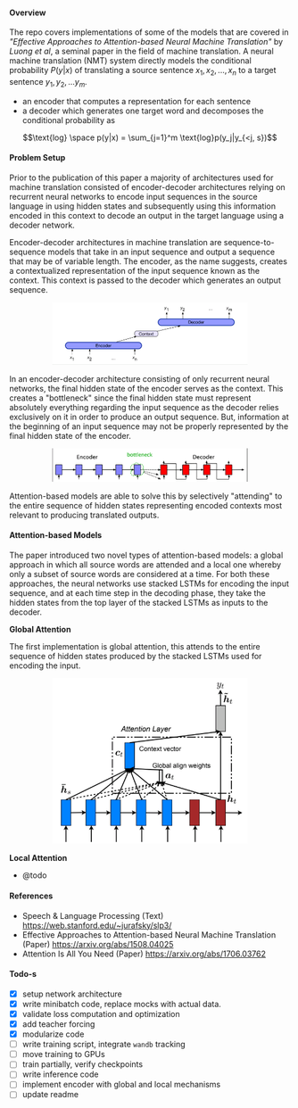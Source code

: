 #### Overview
The repo covers implementations of some of the models that are covered in _"Effective Approaches to Attention-based Neural Machine Translation"_ by _Luong et al_, a seminal paper in the field of machine translation.
A neural machine translation (NMT) system directly models the conditional probability $P(y|x)$ of translating a source sentence $x_1, x_2, ..., x_n$ to a target sentence $y_1, y_2, ... y_m$. 
- an encoder that computes a representation for each sentence
- a decoder which generates one target word and decomposes the conditional probability as 

$$\text{log} \space p(y|x) = \sum_{j=1}^m \text{log}p(y_j|y_{<j, s})$$

#### Problem Setup
Prior to the publication of this paper a majority of architectures used for machine translation consisted of encoder-decoder architectures relying on recurrent neural networks to encode input
sequences in the source language in using hidden states and subsequently using this information encoded in this context to decode an output in the target language using a decoder network.


Encoder-decoder architectures in machine translation are sequence-to-sequence models that take in an input sequence and output a sequence that may be of variable length.
The encoder, as the name suggests, creates a contextualized representation of the input sequence known as the context.
This context is passed to the decoder which generates an output sequence.

<p align="center">
  <img src="./img/encoder-decoder-rnn.png" width="350" />
</p>

In an encoder-decoder architecture consisting of only recurrent neural networks, the final hidden state of the encoder serves as the context.
This creates a "bottleneck" since the final hidden state must represent absolutely everything regarding the input sequence as the decoder relies
exclusively on it in order to produce an output sequence. But, information at the beginning of an input sequence may not be 
properly represented by the final hidden state of the encoder.

<p align="center">
  <img src="./img/encoder-decoder-bottleneck.png" width="350" />
</p>

Attention-based models are able to solve this by selectively "attending" to the entire sequence of hidden states representing encoded contexts most relevant to 
producing translated outputs.

 #### Attention-based Models
The paper introduced two novel types of attention-based models: a global approach in which all source words are attended and a local one whereby only a subset of source words are considered
at a time. For both these approaches, the neural networks use stacked LSTMs for encoding the input sequence, 
and at each time step in the decoding phase, they take the hidden states from the top layer of the stacked
LSTMs as inputs to the decoder.

**Global Attention**

The first implementation is global attention, this attends to the entire sequence of hidden states
produced by the stacked LSTMs used for encoding the input.

<p align="center">
  <img src="./img/global-attention.png" width="350" />
</p>

**Local Attention**

- @todo

#### References
- Speech & Language Processing (Text) https://web.stanford.edu/~jurafsky/slp3/
- Effective Approaches to Attention-based Neural Machine Translation (Paper) https://arxiv.org/abs/1508.04025
- Attention Is All You Need (Paper) https://arxiv.org/abs/1706.03762


#### Todo-s
- [x] setup network architecture
- [x] write minibatch code, replace mocks with actual data.
- [x] validate loss computation and optimization
- [x] add teacher forcing
- [x] modularize code
- [ ] write training script, integrate `wandb` tracking
- [ ] move training to GPUs
- [ ] train partially, verify checkpoints
- [ ] write inference code
- [ ] implement encoder with global and local mechanisms
- [ ] update readme
